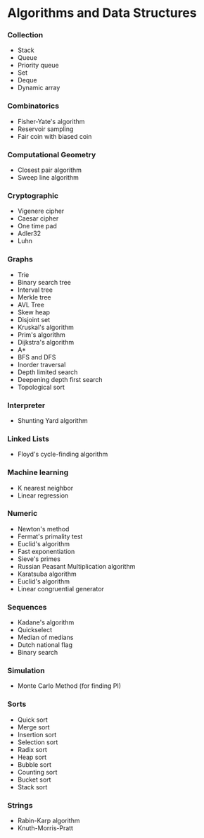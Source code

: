 Algorithms and Data Structures
==========

### Collection
- Stack
- Queue
- Priority queue
- Set
- Deque
- Dynamic array

### Combinatorics
- Fisher-Yate's algorithm
- Reservoir sampling
- Fair coin with biased coin

### Computational Geometry
- Closest pair algorithm
- Sweep line algorithm

### Cryptographic
- Vigenere cipher
- Caesar cipher
- One time pad
- Adler32
- Luhn

### Graphs
- Trie
- Binary search tree
- Interval tree
- Merkle tree
- AVL Tree
- Skew heap
- Disjoint set
- Kruskal's algorithm
- Prim's algorithm
- Dijkstra's algorithm
- A*
- BFS and DFS
- Inorder traversal
- Depth limited search
- Deepening depth first search
- Topological sort

### Interpreter
- Shunting Yard algorithm

### Linked Lists
- Floyd's cycle-finding algorithm

### Machine learning
- K nearest neighbor
- Linear regression

### Numeric
- Newton's method
- Fermat's primality test
- Euclid's algorithm
- Fast exponentiation
- Sieve's primes
- Russian Peasant Multiplication algorithm
- Karatsuba algorithm
- Euclid's algorithm
- Linear congruential generator


### Sequences
- Kadane's algorithm
- Quickselect
- Median of medians
- Dutch national flag
- Binary search

### Simulation
- Monte Carlo Method (for finding PI)

### Sorts
- Quick sort
- Merge sort
- Insertion sort
- Selection sort
- Radix sort
- Heap sort
- Bubble sort
- Counting sort
- Bucket sort
- Stack sort

### Strings
- Rabin-Karp algorithm
- Knuth-Morris-Pratt
